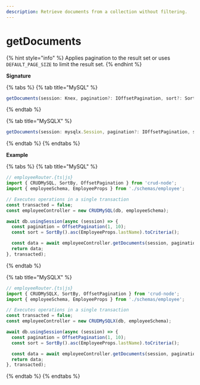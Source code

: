 ```yaml
---
description: Retrieve documents from a collection without filtering.
---
```


# getDocuments

{% hint style="info" %}
Applies pagination to the result set or uses `DEFAULT_PAGE_SIZE` to limit the result set.
{% endhint %}

**Signature**

{% tabs %}
{% tab title="MySQL" %}
```javascript
getDocuments(session: Knex, pagination?: IOffsetPagination, sort?: Sort): Promise<IPaginatedSet<IDocument<S>>>;
```
{% endtab %}

{% tab title="MySQLX" %}
```javascript
getDocuments(session: mysqlx.Session, pagination?: IOffsetPagination, sort?: Sort): Promise<IPaginatedSet<IDocument<S>>>;
```


{% endtab %}
{% endtabs %}

**Example**

{% tabs %}
{% tab title="MySQL" %}
```javascript
// employeeRouter.{ts|js}
import { CRUDMySQL, SortBy, OffsetPagination } from 'crud-node';
import { employeeSchema, EmployeeProps } from './schemas/employee';

// Executes operations in a single transaction
const transacted = false;
const employeeController = new CRUDMySQL(db, employeeSchema);

await db.usingSession(async (session) => {
  const pagination = OffsetPagination(1, 10);
  const sort = SortBy().asc(EmployeeProps.lastName).toCriteria();

  const data = await employeeController.getDocuments(session, pagination, sort);
  return data;
}, transacted);
```
{% endtab %}

{% tab title="MySQLX" %}
```javascript
// employeeRouter.{ts|js}
import { CRUDMySQLX, SortBy, OffsetPagination } from 'crud-node';
import { employeeSchema, EmployeeProps } from './schemas/employee';

// Executes operations in a single transaction
const transacted = false;
const employeeController = new CRUDMySQLX(db, employeeSchema);

await db.usingSession(async (session) => {
  const pagination = OffsetPagination(1, 10);
  const sort = SortBy().asc(EmployeeProps.lastName).toCriteria();

  const data = await employeeController.getDocuments(session, pagination, sort);
  return data;
}, transacted);
```


{% endtab %}
{% endtabs %}
